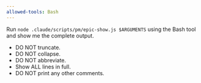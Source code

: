 ```yaml
---
allowed-tools: Bash
---
```


Run `node .claude/scripts/pm/epic-show.js $ARGUMENTS` using the Bash tool and show me the complete output.

- DO NOT truncate.
- DO NOT collapse.
- DO NOT abbreviate.
- Show ALL lines in full.
- DO NOT print any other comments.
